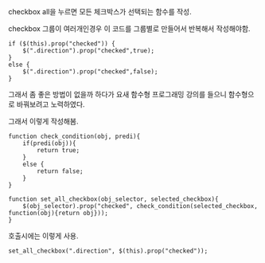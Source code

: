 checkbox all을 누르면 모든 체크박스가 선택되는 함수를 작성.

checkbox 그룹이 여러개인경우 이 코드를 그룹별로 만들어서 반복해서 작성해야함.

```
if ($(this).prop("checked")) {
    $(".direction").prop("checked",true);
}
else {
    $(".direction").prop("checked",false);
}
```

그래서 좀 좋은 방법이 없을까 하다가 요새 함수형 프로그래밍 강의를 들으니 함수형으로 바꿔보려고 노력하였다.

그래서 이렇게 작성해봄.
```
function check_condition(obj, predi){
    if(predi(obj)){
        return true;
    }
    else {
        return false;
    }
}

function set_all_checkbox(obj_selector, selected_checkbox){
    $(obj_selector).prop("checked", check_condition(selected_checkbox, function(obj){return obj}));
}
```

호출시에는 이렇게 사용.
```
set_all_checkbox(".direction", $(this).prop("checked"));
```
